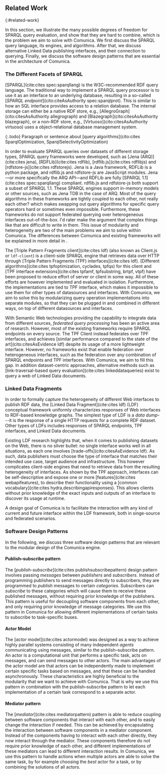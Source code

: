 ## Related Work
{:#related-work}

In this section, we illustrate the many possible degrees of freedom for SPARQL query evaluation,
and show that they are hard to combine, which is the problem we aim to solve with Comunica.
We first discuss the SPARQL query language, its engines, and algorithms.
After that, we discuss alternative Linked Data publishing interfaces, and their connection to querying.
Finally, we discuss the software design patterns that are essential in the architecture of Comunica.

### The Different Facets of SPARQL

[SPARQL](cite:cites spec:sparqllang) is the W3C-recommended RDF query language.
The traditional way to implement a SPARQL query processor
is to use it as an interface to an underlying database,
resulting in a so-called [_SPARQL endpoint_](cito:citeAsAuthority spec:sparqlprot).
This is similar to how an SQL interface
provides access to a relation database.
The internal storage can either be a native RDF store, e.g., [AllegroGraph](cito:citesAsAuthority allegrograph) and [Blazegraph](cito:citesAsAuthority blazegraph),
or a non-RDF store, e.g., [Virtuoso](cito:citesAsAuthority virtuoso) uses a object-relational database management system.

{:.todo}
Paragraph or sentence about [query algorithms](cito:cites SparqlOptimization, SparqlSelectivityOptimization)

In order to evaluate SPARQL queries over datasets of different storage types,
SPARQL query frameworks were developed, such as
[Jena (ARQ)](cite:cites jena), [RDFLib](cite:cites rdflib), [rdflib.js](cite:cites rdflibjs) and [rdfstore-js](cite:cites rdfstorejs).
Jena is a Java framework, RDFLib is a python package, and rdflib.js and rdfstore-js are JavaScript modules.
Jena—or more specifically the ARQ API—and RDFLib are fully [SPARQL 1.1](cite:cites spec:sparqllang) compliant.
rdflib.js and rdfstore-js both support a subset of SPARQL 1.1.
These SPARQL engines support in-memory models or other sources,
such as Jena TDB in the case of ARQ.
Most of the query algorithms in these frameworks are tightly coupled to each other,
<span class="comment" data-author="RV">not really each other?</span>
which makes swapping out query algorithms for specific query operators hard or sometimes even impossible.
Furthermore, these frameworks do not support federated querying over heterogeneous interfaces out-of-the-box.
<span class="comment" data-author="RV">I'd rater make the argument that complex things like that are difficult to write in them.</span>
This issue of modularity and heterogeneity are two of the main problems we aim to solve within Comunica.
The differences between Comunica and existing frameworks will be explained in more detail in [](#features).

The [Triple Pattern Fragments client](cite:cites ldf) (also known as Client.js or `ldf-client`) is a client-side SPARQL engine
that retrieves data over HTTP
through [Triple Pattern Fragments (TPF) interfaces](cite:cites ldf).
[Different algorithms](cite:cites tpfoptimization, cyclades, tpfqs) for this client and
[TPF interface extensions](cite:cites tpfamf, tpfsubstring, brtpf, vtpf) have been proposed to reduce effort of server or client in some way.
All of these efforts are however implemented and evaluated in isolation.
Furthermore, the implementations are tied to TPF interface, which makes it impossible to use them for other types of datasources and interfaces.
With Comunica, we aim to solve this by modularizing query operation implementations into separate modules,
so that they can be plugged in and combined in different ways, on top of different datasources and interfaces.

With Semantic Web technologies providing the capability
to integrate data from different sources,
_federated query processing_ has been an active area of research.
However, most of the existing frameworks require SPARQL endpoints on every source.
The TPF Client instead federates over TPF interfaces,
and achieves [similar performance compared to the state of the art](cito:citesAsEvidence ldf)
despite its usage of a more lightweight interface.
However, no frameworks exist that enable federation over heterogeneous interfaces,
such as the federation over any combination of SPARQL endpoints and TPF interfaces.
With Comunica, we aim to fill this gap.
In addition dataset-centric approaches,
alternative methods such as [link-traversal-based query evaluation](cite:cites linkeddataqueries) exist
to query a web of Linked Data documents.

### Linked Data Fragments

In order to formally capture the heterogeneity of different Web interfaces to publish RDF data,
the [Linked Data Fragment](cite:cites ldf) (LDF) conceptual framework
uniformly characterizes responses of Web interfaces to RDF-based knowledge graphs.
The simplest type of LDF is a _data dump_---it is the response of a single HTTP requests for a complete RDF dataset.
Other types of LDFs includes responses of SPARQL endpoints,
TPF interfaces, and Linked Data documents.

Existing LDF research highlights that,
when it comes to publishing datasets on the Web, there is no silver bullet:
no single interface works well in all situations,
as each one involves [trade-offs](cito:citesAsEvidence ldf).
As such, data publishers must choose the type of interface that matches their intended use case, target audience and infrastructure.
This however complicates client-side engines that need to retrieve data from the resulting heterogeneity of interfaces.
As shown by the TPF approach, interfaces can be self-descriptive and expose one or more [features](cite:cites webapifeatures),
to describe their functionality using a [common vocabulary](cite:cites hydra,describingapiresponses).
This allows clients without prior knowledge of the exact inputs and outputs of an interface
to discover its usage at runtime.

A design goal of Comunica is to
facilitate the interaction with any kind of current and future interface
within the LDF framework,
both in singe-source and federated scenarios.

### Software Design Patterns

In the following, we discuss three software design patterns that are relevant to the modular design of the Comunica engine.

#### Publish–subscribe pattern

The [_publish-subscribe_](cite:cites publishsubscribepattern) design pattern involves passing _messages_ between _publishers_ and _subscribers_.
Instead of programming publishers to send messages directly to subscribers, they are programmed to _publish_ messages to certain _categories_.
Subscribers can _subscribe_ to these categories which will cause them to receive these published messages, without requiring prior knowledge of the publishers.
This pattern is useful for decoupling software components from each other,
and only requiring prior knowledge of message categories.
We use this pattern in Comunica for allowing different implementations of certain tasks to subscribe to task-specific buses.

#### Actor Model

The [_actor_ model](cite:cites actormodel) was designed as a way to achieve highly parallel systems consisting of many independent _agents_
communicating using messages, similar to the publish–subscribe pattern.
An actor is a computational unit that performs a specific task, acts on messages, and can send messages to other actors.
The main advantages of the actor model are that actors can be independently made to implement certain specific tasks based on messages,
and that these can be handled asynchronously.
These characteristics are highly beneficial to the modularity that we want to achieve with Comunica.
That is why we use this pattern in combination with the publish–subscribe pattern to let each implementation of a certain task correspond to a separate actor.

#### Mediator pattern

The [_mediator_](cite:cites mediatorpattern) pattern is able to reduce coupling between software components that interact with each other,
and to easily change the interaction if needed.
This can be achieved by encapsulating the interaction between software components in a mediator component.
Instead of the components having to interact with each other directly,
they now interact through the mediator.
These components therefore do not require prior knowledge of each other,
and different implementations of these mediators can lead to different interaction results.
In Comunica, we use this pattern to handle actions when multiple actors are able to solve the same task,
by for example choosing the _best_ actor for a task, or by combining the solutions of all actors.
